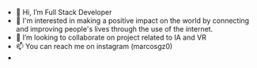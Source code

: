 - 👋 Hi, I’m Full Stack Developer
- 👀 I'm interested in making a positive impact on the world by connecting and improving people's lives through the use of the internet.
- 💞️ I’m looking to collaborate on project related to IA and VR
- 📫 You can reach me on instagram (marcosgz0)
- 
<!---
marcosgz0/marcosgz0 is a ✨ special ✨ repository because its `README.md` (this file) appears on your GitHub profile.
You can click the Preview link to take a look at your changes.
--->
